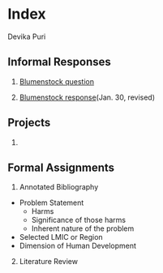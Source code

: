 # Index

Devika Puri

## Informal Responses

1. [Blumenstock question](https://github.com/dpuri-wm/workshop/blob/master/blumenstock.md)

2. [Blumenstock response](https://dpuri-wm.github.io/workshop/)(Jan. 30, revised)



## Projects

1.


## Formal Assignments

1. Annotated Bibliography
- Problem Statement
  - Harms
  - Significance of those harms
  - Inherent nature of the problem
- Selected LMIC or Region
- Dimension of Human Development

2. Literature Review
